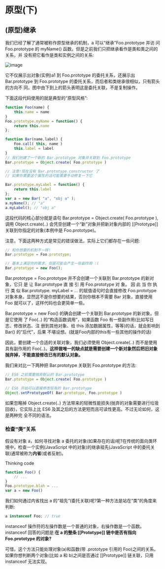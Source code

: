 # 原型(下)

## (原型)继承

我们已经了解了通常被称作原型继承的机制，a 可以“继承”Foo.prototype 并访 问 Foo.prototype 的 myName() 函数。但是之前我们只把继承看作是类和类之间的关系，并 没有把它看作是类和实例之间的关系:

![image](/blog/assets/img/prototype.png)

它不仅展示出对象(实例)a1 到 Foo.prototype 的委托关系，还展示出 Bar.prototype 到 Foo.prototype 的委托关系，而后者和类继承很相似，只有箭头的方向不 同。图中由下到上的箭头表明这是委托关联，不是复制操作。

下面这段代码使用的就是典型的“原型风格”:

```js
function Foo(name) { 
    this.name = name
}
Foo.prototype.myName = function() { 
    return this.name
};

function Bar(name,label) {
    Foo.call( this, name )
    this.label = label
}
// 我们创建了一个新的 Bar.prototype 对象并关联到 Foo.prototype 
Bar.prototype = Object.create( Foo.prototype )

// 注意!现在没有 Bar.prototype.constructor 了 
// 如果你需要这个属性的话可能需要手动修复一下它

Bar.prototype.myLabel = function() {
    return this.label
};
var a = new Bar( "a", "obj a" );
a.myName(); // "a"
a.myLabel(); // "obj a"
```
这段代码的核心部分就是语句 Bar.prototype = Object.create( Foo.prototype ),调用 Object.create(..) 会凭空创建一个“新”对象并把新对象内部的 [[Prototype]] 关联到你指定的对象(本例中是 Foo.prototype)。

注意，下面这两种方式是常见的错误做法，实际上它们都存在一些问题:

```js
// 和你想要的机制不一样! 
Bar.prototype = Foo.prototype;

// 基本上满足你的需求，但是可能会产生一些副作用 :( 
Bar.prototype = new Foo();
```

Bar.prototype = Foo.prototype 并不会创建一个关联到 Bar.prototype 的新对象，它只 是 让 Bar.prototype 直 接 引 用 Foo.prototype 对 象。 因 此 当 你 执 行 类 似 Bar.prototype. myLabel = ... 的赋值语句时会直接修改 Foo.prototype 对象本身。显然这不是你想要的结果，否则你根本不需要 Bar 对象，直接使用 Foo 就可以了，这样代码也会更简单一些。

Bar.prototype = new Foo() 的确会创建一个关联到 Bar.prototype 的新对象。但是它使用 了 Foo(..) 的“构造函数调用”，如果函数 Foo 有一些副作用(比如写日志、修改状态、注 册到其他对象、给 this 添加数据属性，等等)的话，就会影响到 Bar() 的“后代”，后果 不堪设想。(就是Foo内部的this有一些其他的操作的话)

因此，要创建一个合适的关联对象，我们必须使用 Object.create(..) 而不是使用具有副作用的 Foo(..)。**这样做唯一的缺点就是需要创建一个新对象然后把旧对象抛弃掉，不能直接修改已有的默认对象。**

我们来对比一下两种把 Bar.prototype 关联到 Foo.prototype 的方法: 

```js
// ES6 之前需要抛弃默认的 Bar.prototype
Bar.ptototype = Object.create( Foo.prototype )

// ES6 开始可以直接修改现有的 Bar.prototype 
Object.setPrototypeOf( Bar.prototype, Foo.prototype )
```
如果忽略掉 Object.create(..) 方法带来的轻微性能损失(抛弃的对象需要进行垃圾回收)，它实际上比 ES6 及其之后的方法更短而且可读性更高。不过无论如何，这是两种完 全不同的语法。

### 检查“类”关系

假设有对象 a，如何寻找对象 a 委托的对象(如果存在的话)呢?在传统的面向类环境中，检查一个实例(JavaScript 中的对象)的继承祖先(JavaScript 中的委托关联)通常被称为**内省**(或者反射)。

Thinking code

```js
function Foo() { 
    // ...
}
Foo.prototype.blah = ...
var a = new Foo()
```

我们如何通过内省找出 a 的“祖先”(委托关联)呢?第一种方法是站在“类”的角度来判断:

```js
a instanceof Foo; // true
```
instanceof 操作符的左操作数是一个普通的对象，右操作数是一个函数。instanceof 回答的问题是:**在 a 的整条 [[Prototype]] 链中是否有指向 Foo.prototype 的对象?**

可惜，这个方法只能处理对象(a)和函数(带 .prototype 引用的 Foo)之间的关系。如果你想判断两个对象(比如 a 和 b)之间是否通过 [[Prototype]] 链关联，只用 instanceof 无法实现。


















